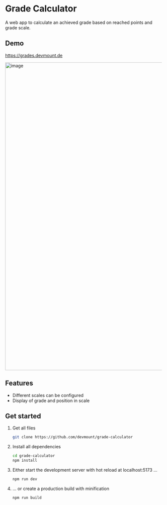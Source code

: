 # Grade Calculator

A web app to calculate an achieved grade based on reached points and grade scale.

## Demo

<https://grades.devmount.de>

<img width="1197" height="990" alt="image" src="https://github.com/user-attachments/assets/6734aaa8-1e48-4f97-a5c0-1c85082610f6" />

## Features

- Different scales can be configured
- Display of grade and position in scale

## Get started

1. Get all files

    ```bash
    git clone https://github.com/devmount/grade-calculator
    ```

2. Install all dependencies

    ```bash
    cd grade-calculator
    npm install
    ```

3. Either start the development server with hot reload at localhost:5173 ...

    ```bash
    npm run dev
    ```

4. ... or create a production build with minification

    ```bash
    npm run build
    ```
